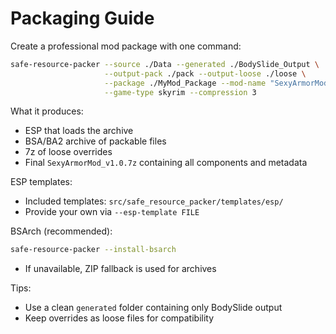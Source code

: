 # Packaging Guide

Create a professional mod package with one command:

```bash
safe-resource-packer --source ./Data --generated ./BodySlide_Output \
                     --output-pack ./pack --output-loose ./loose \
                     --package ./MyMod_Package --mod-name "SexyArmorMod" \
                     --game-type skyrim --compression 3
```

What it produces:

-   ESP that loads the archive
-   BSA/BA2 archive of packable files
-   7z of loose overrides
-   Final `SexyArmorMod_v1.0.7z` containing all components and metadata

ESP templates:

-   Included templates: `src/safe_resource_packer/templates/esp/`
-   Provide your own via `--esp-template FILE`

BSArch (recommended):

```bash
safe-resource-packer --install-bsarch
```

-   If unavailable, ZIP fallback is used for archives

Tips:

-   Use a clean `generated` folder containing only BodySlide output
-   Keep overrides as loose files for compatibility
